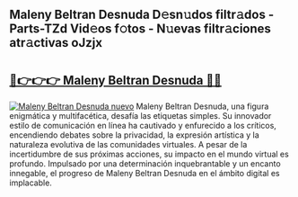 ## Maleny Beltran Desnuda D𝚎sn𝚞dos filtr𝚊dos - Parts-TZd Vid𝚎os f𝚘tos - N𝚞evas filtr𝚊ciones atr𝚊ctivas oJzjx

# <h2><a href="http://mb4b9y3.tromn.icu/?c=Maleny+Beltran+Desnuda">🔗👉👉👉 Maleny Beltran Desnuda 🔗🔗</a></h2>

[![Maleny Beltran Desnuda nuevo](https://i.imgur.com/pEAQMta.gif)](http://mb4b9y3.tromn.icu/?c=Maleny+Beltran+Desnuda)
Maleny Beltran Desnuda, una figura enigmática y multifacética, desafía las etiquetas simples. Su innovador estilo de comunicación en línea ha cautivado y enfurecido a los críticos, encendiendo debates sobre la privacidad, la expresión artística y la naturaleza evolutiva de las comunidades virtuales. A pesar de la incertidumbre de sus próximas acciones, su impacto en el mundo virtual es profundo. Impulsado por una determinación inquebrantable y un encanto innegable, el progreso de Maleny Beltran Desnuda en el ámbito digital es implacable.
